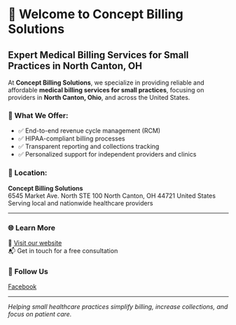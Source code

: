# 👋 Welcome to Concept Billing Solutions

## Expert Medical Billing Services for Small Practices in North Canton, OH

At **Concept Billing Solutions**, we specialize in providing reliable and affordable **medical billing services for small practices**, focusing on providers in **North Canton, Ohio**, and across the United States.

### 💼 What We Offer:
- ✅ End-to-end revenue cycle management (RCM)
- ✅ HIPAA-compliant billing processes
- ✅ Transparent reporting and collections tracking
- ✅ Personalized support for independent providers and clinics

### 📍 Location:
**Concept Billing Solutions**  
6545 Market Ave. North STE 100
North Canton, OH  44721
United States  
Serving local and nationwide healthcare providers

---

### 🌐 Learn More
🔗 [Visit our website](https://conceptbillingsolutions.com/)  
📬 Get in touch for a free consultation

### 📱 Follow Us  
[Facebook](https://www.facebook.com/people/Concept-Billing-Solutions-LLC/61558823384124/)

---

*Helping small healthcare practices simplify billing, increase collections, and focus on patient care.*
